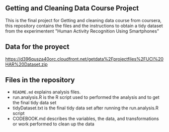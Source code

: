 
## Getting and Cleaning Data Course Project

This is the final project for Getting and cleaning data course from coursera, this repository contains the files and the instructions to obtain a tidy dataset from the experimentent "Human Activity Recognition Using Smartphones" 

## Data for the proyect
https://d396qusza40orc.cloudfront.net/getdata%2Fprojectfiles%2FUCI%20HAR%20Dataset.zip

## Files in the repository
* `README.md` explains analysis files.
* run.analysis.R is the R script used to performed the analysis and to get the final tidy data set
* tidyDataset.txt is the final tidy data set after running the run.analysis.R script
* CODEBOOK.md describes the variables, the data, and transformations or work  performed to clean up the data




